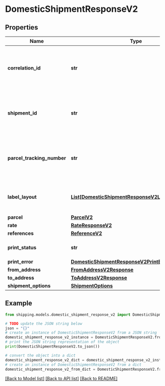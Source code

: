 # DomesticShipmentResponseV2


## Properties

Name | Type | Description | Notes
------------ | ------------- | ------------- | -------------
**correlation_id** | **str** | Key assigned by the shipping system to the transaction. | [optional] 
**shipment_id** | **str** | The shipmentId, a unique identifier for an individual Shipment. | [optional] 
**parcel_tracking_number** | **str** | The Tracking number given to the Parcel for tracking purpose. | [optional] 
**label_layout** | [**List[DomesticShipmentResponseV2LabelLayoutInner]**](DomesticShipmentResponseV2LabelLayoutInner.md) | It defines the layout of the shipping label. | [optional] 
**parcel** | [**ParcelV2**](ParcelV2.md) |  | [optional] 
**rate** | [**RateResponseV2**](RateResponseV2.md) |  | [optional] 
**references** | [**ReferenceV2**](ReferenceV2.md) |  | [optional] 
**print_status** | **str** | Status of the Printed Label. | [optional] 
**print_error** | [**DomesticShipmentResponseV2PrintError**](DomesticShipmentResponseV2PrintError.md) |  | [optional] 
**from_address** | [**FromAddressV2Response**](FromAddressV2Response.md) |  | [optional] 
**to_address** | [**ToAddressV2Response**](ToAddressV2Response.md) |  | [optional] 
**shipment_options** | [**ShipmentOptions**](ShipmentOptions.md) |  | [optional] 

## Example

```python
from shipping.models.domestic_shipment_response_v2 import DomesticShipmentResponseV2

# TODO update the JSON string below
json = "{}"
# create an instance of DomesticShipmentResponseV2 from a JSON string
domestic_shipment_response_v2_instance = DomesticShipmentResponseV2.from_json(json)
# print the JSON string representation of the object
print(DomesticShipmentResponseV2.to_json())

# convert the object into a dict
domestic_shipment_response_v2_dict = domestic_shipment_response_v2_instance.to_dict()
# create an instance of DomesticShipmentResponseV2 from a dict
domestic_shipment_response_v2_from_dict = DomesticShipmentResponseV2.from_dict(domestic_shipment_response_v2_dict)
```
[[Back to Model list]](../README.md#documentation-for-models) [[Back to API list]](../README.md#documentation-for-api-endpoints) [[Back to README]](../README.md)


